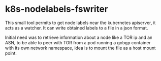 # k8s-nodelabels-fswriter

This small tool permits to get node labels near the kubernetes apiserver, it acts as a watcher.
It can write obtained labels to a file in a json format.

Initial need was to retrieve information about a node like a TOR ip and an ASN, to be able to peer with TOR from a pod running a gobgp container with its own network namespace, idea is to mount the file as a host mount point.
